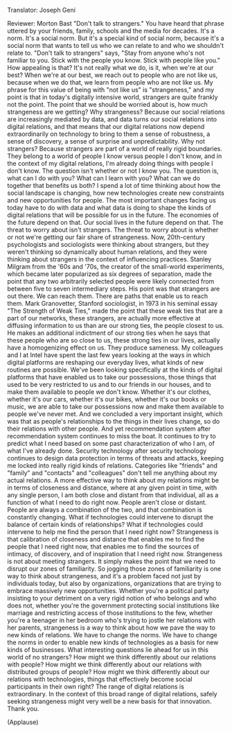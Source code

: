 

Translator: Joseph Geni

Reviewer: Morton Bast
&quot;Don&#39;t talk to strangers.&quot;
You have heard that phrase uttered
by your friends, family, schools and the media for decades.
It&#39;s a norm. It&#39;s a social norm.
But it&#39;s a special kind of social norm,
because it&#39;s a social norm that wants to tell us
who we can relate to and who we shouldn&#39;t relate to.
&quot;Don&#39;t talk to strangers&quot; says,
&quot;Stay from anyone who&#39;s not familiar to you.
Stick with the people you know.
Stick with people like you.&quot;
How appealing is that?
It&#39;s not really what we do, is it, when we&#39;re at our best?
When we&#39;re at our best, we reach out to people
who are not like us,
because when we do that, we learn from people
who are not like us.
My phrase for this value of being with &quot;not like us&quot;
is &quot;strangeness,&quot;
and my point is that in today&#39;s digitally intensive world,
strangers are quite frankly not the point.
The point that we should be worried about is,
how much strangeness are we getting?
Why strangeness? Because our social relations
are increasingly mediated by data,
and data turns our social relations into digital relations,
and that means that our digital relations
now depend extraordinarily on technology
to bring to them a sense of robustness,
a sense of discovery,
a sense of surprise and unpredictability.
Why not strangers?
Because strangers are part of a world
of really rigid boundaries.
They belong to a world of people I know
versus people I don&#39;t know,
and in the context of my digital relations,
I&#39;m already doing things with people I don&#39;t know.
The question isn&#39;t whether or not I know you.
The question is, what can I do with you?
What can I learn with you?
What can we do together that benefits us both?
I spend a lot of time thinking about
how the social landscape is changing,
how new technologies create new constraints
and new opportunities for people.
The most important changes facing us today
have to do with data and what data is doing
to shape the kinds of digital relations
that will be possible for us in the future.
The economies of the future depend on that.
Our social lives in the future depend on that.
The threat to worry about isn&#39;t strangers.
The threat to worry about is whether or not
we&#39;re getting our fair share of strangeness.
Now, 20th-century psychologists and sociologists
were thinking about strangers,
but they weren&#39;t thinking so dynamically about human relations,
and they were thinking about strangers
in the context of influencing practices.
Stanley Milgram from the &#39;60s and &#39;70s,
the creator of the small-world experiments,
which became later popularized as six degrees of separation,
made the point that any two arbitrarily selected people
were likely connected from between five to seven intermediary steps.
His point was that strangers are out there.
We can reach them. There are paths
that enable us to reach them.
Mark Granovetter, Stanford sociologist, in 1973
in his seminal essay &quot;The Strength of Weak Ties,&quot;
made the point that these weak ties
that are a part of our networks, these strangers,
are actually more effective at diffusing information to us
than are our strong ties, the people closest to us.
He makes an additional indictment of our strong ties
when he says that these people who are so close to us,
these strong ties in our lives,
actually have a homogenizing effect on us.
They produce sameness.
My colleagues and I at Intel have spent the last few years
looking at the ways in which digital platforms
are reshaping our everyday lives,
what kinds of new routines are possible.
We&#39;ve been looking specifically at the kinds
of digital platforms that have enabled us
to take our possessions, those things that used to be
very restricted to us and to our friends in our houses,
and to make them available to people we don&#39;t know.
Whether it&#39;s our clothes, whether it&#39;s our cars,
whether it&#39;s our bikes, whether it&#39;s our books or music,
we are able to take our possessions now
and make them available to people we&#39;ve never met.
And we concluded a very important insight,
which was that as people&#39;s relationships
to the things in their lives change,
so do their relations with other people.
And yet recommendation system
after recommendation system continues to miss the boat.
It continues to try to predict what I need
based on some past characterization of who I am,
of what I&#39;ve already done.
Security technology after security technology
continues to design data protection
in terms of threats and attacks,
keeping me locked into really rigid kinds of relations.
Categories like &quot;friends&quot; and &quot;family&quot;
and &quot;contacts&quot; and &quot;colleagues&quot;
don&#39;t tell me anything about my actual relations.
A more effective way to think about my relations
might be in terms of closeness and distance,
where at any given point in time, with any single person,
I am both close and distant from that individual,
all as a function of what I need to do right now.
People aren&#39;t close or distant.
People are always a combination of the two,
and that combination is constantly changing.
What if technologies could intervene
to disrupt the balance of certain kinds of relationships?
What if technologies could intervene
to help me find the person that I need right now?
Strangeness is that calibration
of closeness and distance
that enables me to find the people that I need right now,
that enables me to find the sources of intimacy,
of discovery, and of inspiration that I need right now.
Strangeness is not about meeting strangers.
It simply makes the point that we need
to disrupt our zones of familiarity.
So jogging those zones of familiarity is one way to think about strangeness,
and it&#39;s a problem faced not just by individuals today,
but also by organizations,
organizations that are trying to embrace massively new opportunities.
Whether you&#39;re a political party
insisting to your detriment on a very rigid notion
of who belongs and who does not,
whether you&#39;re the government
protecting social institutions like marriage
and restricting access of those institutions to the few,
whether you&#39;re a teenager in her bedroom
who&#39;s trying to jostle her relations with her parents,
strangeness is a way to think about how we pave the way
to new kinds of relations.
We have to change the norms.
We have to change the norms in order to enable
new kinds of technologies
as a basis for new kinds of businesses.
What interesting questions lie ahead for us
in this world of no strangers?
How might we think differently about our relations with people?
How might we think differently about our relations
with distributed groups of people?
How might we think differently about our relations with technologies,
things that effectively become social participants
in their own right?
The range of digital relations is extraordinary.
In the context of this broad range of digital relations,
safely seeking strangeness might very well be
a new basis for that innovation.
Thank you.

(Applause)

